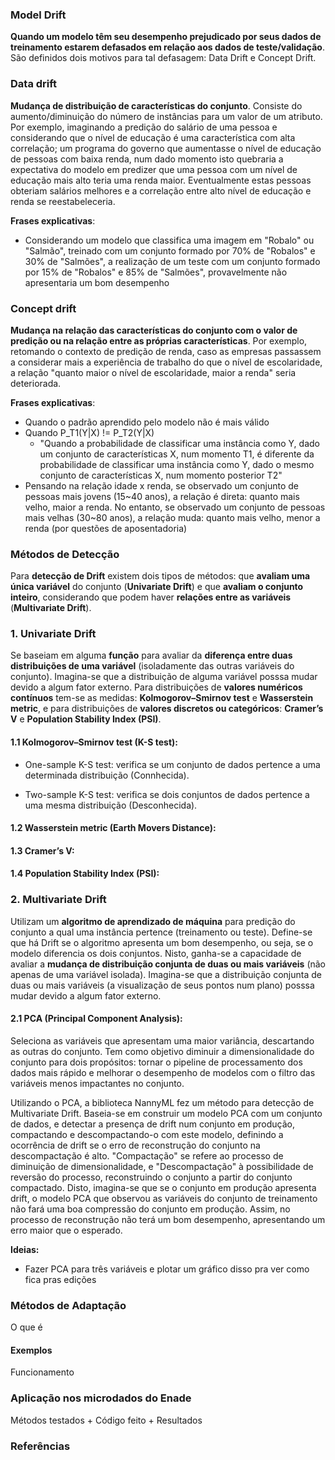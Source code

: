 ### **Model Drift**

**Quando um modelo têm seu desempenho prejudicado por seus dados de treinamento estarem defasados em relação aos dados de teste/validação**. São definidos dois motivos para tal defasagem: Data Drift e Concept Drift.

### **Data drift**

**Mudança de distribuição de características do conjunto**. Consiste do aumento/diminuição do número de instâncias para um valor de um atributo. Por exemplo, imaginando a predição do salário de uma pessoa e considerando que o nível de educação é uma característica com alta correlação; um programa do governo que aumentasse o nível de educação de pessoas com baixa renda, num dado momento isto quebraria a expectativa do modelo em predizer que uma pessoa com um nível de educação mais alto teria uma renda maior. Eventualmente estas pessoas obteriam salários melhores e a correlação entre alto nível de educação e renda se reestabeleceria.

**Frases explicativas**:

- Considerando um modelo que classifica uma imagem em "Robalo" ou "Salmão", treinado com um conjunto formado por 70% de "Robalos" e 30% de "Salmões", a realização de um teste com um conjunto formado por 15% de "Robalos" e 85% de "Salmões", provavelmente não apresentaria um bom desempenho

### **Concept drift**

**Mudança na relação das características do conjunto com o valor de predição ou na relação entre as próprias características**. Por exemplo, retomando o contexto de predição de renda, caso as empresas passassem a considerar mais a experiência de trabalho do que o nível de escolaridade, a relação "quanto maior o nível de escolaridade, maior a renda" seria deteriorada.

**Frases explicativas**:

- Quando o padrão aprendido pelo modelo não é mais válido
- Quando P_T1(Y|X) != P_T2(Y|X)
    - "Quando a probabilidade de classificar uma instância como Y, dado um conjunto de características X, num momento T1, é diferente da probabilidade de classificar uma instância como Y, dado o mesmo conjunto de características X, num momento posterior T2"
- Pensando na relação idade x renda, se observado um conjunto de pessoas mais jovens (15~40 anos), a relação é direta: quanto mais velho, maior a renda. No entanto, se observado um conjunto de pessoas mais velhas (30~80 anos), a relação muda: quanto mais velho, menor a renda (por questões de aposentadoria)
    
### **Métodos de Detecção**

Para **detecção de Drift** existem dois tipos de métodos: que **avaliam uma única variável** do conjunto (**Univariate Drift**) e que **avaliam o conjunto inteiro**, considerando que podem haver **relações entre as variáveis** (**Multivariate Drift**).

### **1. Univariate Drift**

Se baseiam em alguma **função** para avaliar da **diferença entre duas distribuições de uma variável** (isoladamente das outras variáveis do conjunto). Imagina-se que a distribuição de alguma variável posssa mudar devido a algum fator externo. Para distribuições de **valores numéricos contínuos** tem-se as medidas: **Kolmogorov–Smirnov test** e **Wasserstein metric**, e para distribuições de **valores discretos ou categóricos**: **Cramer’s V** e **Population Stability Index (PSI)**.

#### **1.1 Kolmogorov–Smirnov test (K-S test):**

- One-sample K-S test: verifica se um conjunto de dados pertence a uma determinada distribuição (Connhecida).

- Two-sample K-S test: verifica se dois conjuntos de dados pertence a uma mesma distribuição (Desconhecida).

#### **1.2 Wasserstein metric (Earth Movers Distance):**

#### **1.3 Cramer’s V:**

#### **1.4 Population Stability Index (PSI):**

### **2. Multivariate Drift**

Utilizam um **algoritmo de aprendizado de máquina** para predição do conjunto a qual uma instância pertence (treinamento ou teste). Define-se que há Drift se o algoritmo apresenta um bom desempenho, ou seja, se o modelo diferencia os dois conjuntos. Nisto, ganha-se a capacidade de avaliar a **mudança de distribuição conjunta de duas ou mais variáveis** (não apenas de uma variável isolada). Imagina-se que a distribuição conjunta de duas ou mais variáveis (a visualização de seus pontos num plano) posssa mudar devido a algum fator externo.

#### **2.1 PCA (Principal Component Analysis):**

Seleciona as variáveis que apresentam uma maior variância, descartando as outras do conjunto. Tem como objetivo diminuir a dimensionalidade do conjunto para dois propósitos: tornar o pipeline de processamento dos dados mais rápido e melhorar o desempenho de modelos com o filtro das variáveis menos impactantes no conjunto.

Utilizando o PCA, a biblioteca NannyML fez um método para detecção de Multivariate Drift. Baseia-se em construir um modelo PCA com um conjunto de dados, e detectar a presença de drift num conjunto em produção, compactando e descompactando-o com este modelo, definindo a ocorrência de drift se o erro de reconstrução do conjunto na descompactação é alto. "Compactação" se refere ao processo de diminuição de dimensionalidade, e "Descompactação" à possibilidade de reversão do processo, reconstruindo o conjunto a partir do conjunto compactado. Disto, imagina-se que se o conjunto em produção apresenta drift, o modelo PCA que observou as variáveis do conjunto de treinamento não fará uma boa compressão do conjunto em produção. Assim, no processo de reconstrução não terá um bom desempenho, apresentando um erro maior que o esperado.  

**Ideias:**

- Fazer PCA para três variáveis e plotar um gráfico disso pra ver como fica pras edições

### **Métodos de Adaptação**

O que é

#### **Exemplos**

Funcionamento

### **Aplicação nos microdados do Enade**

Métodos testados + Código feito + Resultados

### **Referências**